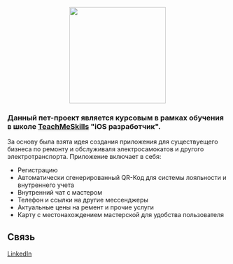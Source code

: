 
<p align="center">
      <img src="https://github.com/catthug92/ERepair/blob/main/MediaContent/logo.png" width="220">
</p>


### Данный пет-проект является курсовым в рамках обучения в школе [TeachMeSkills](https://teachmeskills.by) "iOS разработчик".

За основу была взята идея создания приложения для существуещего бизнеса по ремонту и обслуживаля электросамокатов и другого электротранспорта.
Приложение включает в себя:
- Регистрацию
- Автоматически сгенерированный QR-Код для системы лояльности и внутреннего учета
- Внутренний чат с мастером
- Телефон и ссылки на другие мессенджеры
- Актуальные цены на ремент и прочие услуги
- Карту с местонахождением мастерской для удобства пользователя


<!--

![Фотография](ссылка_на_фото)
[Видеоролик](ссылка_на_видео) -->


## Связь

[LinkedIn](https://www.linkedin.com/in/artem-swift/)

